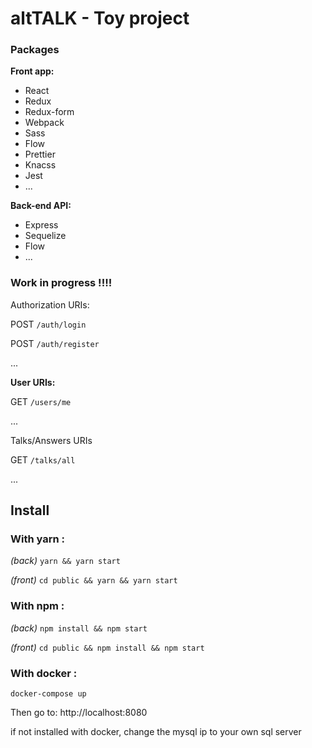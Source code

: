 # altTALK - Toy project

### Packages

**Front app:**
* React
* Redux
* Redux-form
* Webpack
* Sass
* Flow
* Prettier
* Knacss
* Jest
* ...

**Back-end API:**
* Express
* Sequelize
* Flow
* ...

### Work in progress !!!!

Authorization URIs:

POST `/auth/login`

POST `/auth/register`

...

**User URIs:**

GET `/users/me`

...

Talks/Answers URIs

GET `/talks/all`

...


## Install

### With yarn :

_(back)_ `yarn && yarn start`

_(front)_ `cd public && yarn && yarn start`


### With npm :

_(back)_ `npm install && npm start`

_(front)_ `cd public && npm install && npm start`


### With docker :

`docker-compose up`

Then go to: http://localhost:8080

if not installed with docker, change the mysql ip to your own sql server


